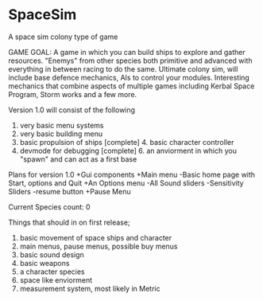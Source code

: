 # SpaceSim
A space sim colony type of game

GAME GOAL:
A game in which you can build ships to explore and gather resources. "Enemys" from other species both primitive and advanced with everything in between racing to do the same.
Ultimate colony sim, will include base defence mechanics, AIs to control your modules. Interesting mechanics that combine aspects of multiple games including Kerbal Space Program, Storm works and a few more.

Version 1.0 will consist of the following
1. very basic menu systems
2. very basic building menu
3. basic propulsion of ships
[complete] 4. basic character controller
5. devmode for debugging
[complete] 6. an anviorment in which you "spawn" and can act as a first base



Plans for version 1.0
  +Gui components
    +Main menu
      -Basic home page with Start, options and Quit
      +An Options menu
        -All Sound sliders
        -Sensitivity Sliders
     -resume button
    +Pause Menu
      





Current Species count: 0

Things that should in on first release;
  1. basic movement of space ships and character
  2. main menus, pause menus, possible buy menus
  3. basic sound design
  4. basic weapons
  5. a character species
  6. space like enviorment
  7. measurement system, most likely in Metric



